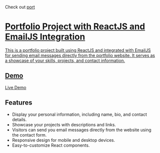 Check out <a href="">port
# Portfolio Project with ReactJS and EmailJS Integration

This is a portfolio project built using ReactJS and integrated with EmailJS for sending email messages directly from the portfolio website. It serves as a showcase of your skills, projects, and contact information.

## Demo

[Live Demo](https://danaendraraj-portfolio.netlify.app/)

## Features

- Display your personal information, including name, bio, and contact details.
- Showcase your projects with descriptions and links.
- Visitors can send you email messages directly from the website using the contact form.
- Responsive design for mobile and desktop devices.
- Easy-to-customize React components.


